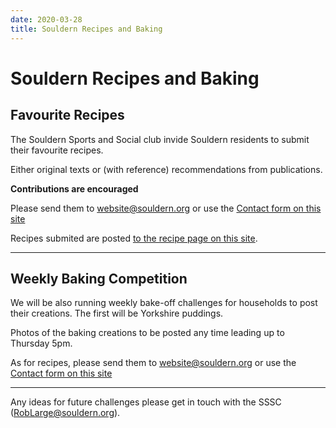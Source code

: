 ```yaml
---
date: 2020-03-28
title: Souldern Recipes and Baking
---
```


# Souldern Recipes and Baking


## Favourite  Recipes

The Souldern Sports and Social club invide Souldern residents to
submit their favourite  recipes.

Either original texts or (with
reference) recommendations from publications.

**Contributions are encouraged**

Please send them to
  [website@souldern.org](mailto:website@souldern.org)
  or use the
  [Contact form on this site](/home/contact-website)

Recipes submited are posted [to the recipe page on this site](/home/recipes).

---

## Weekly Baking Competition

We will be also running weekly bake-off challenges for households to post their creations. The first will be Yorkshire puddings.

Photos of the baking creations to be posted any time leading up to Thursday 5pm.

As for recipes, please send them to
  [website@souldern.org](mailto:website@souldern.org)
  or use the
  [Contact form on this site](/home/contact-website)


---

Any ideas for future challenges please get in touch with the SSSC ([RobLarge@souldern.org](mailto:RobLarge@souldern.org)).

